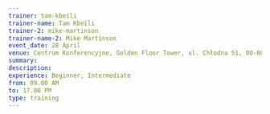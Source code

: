 ```yaml
---
trainer: tam-kbeili
trainer-name: Tam Kbeili
trainer-2: mike-martinson
trainer-name-2: Mike Martinson
event_date: 28 April
venue: Centrum Konferencyjne, Golden Floor Tower, ul. Chłodna 51, 00-867 Warszawa
summary:
description:
experience: Beginner, Intermediate
from: 09.00 AM
to: 17.00 PM
type: training
---
```

